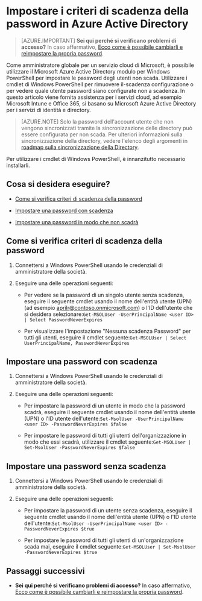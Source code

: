<properties
    pageTitle="Impostare criteri di scadenza della password di Azure Active Directory | Microsoft Azure"
    description="Informazioni su come controllare i criteri di scadenza e modificare la scadenza delle password utente singolarmente o in blocco per le password di Azure Active directory"
    services="active-directory"
    documentationCenter=""
    authors="curtand"
    manager="femila"
    editor=""/>

<tags
    ms.service="active-directory"
    ms.workload="identity"
    ms.tgt_pltfrm="na"
    ms.devlang="na"
    ms.topic="article"
    ms.date="10/04/2016"
    ms.author="curtand"/>


# <a name="set-password-expiration-policies-in-azure-active-directory"></a>Impostare i criteri di scadenza della password in Azure Active Directory

> [AZURE.IMPORTANT] **Sei qui perché si verificano problemi di accesso?** In caso affermativo, [Ecco come è possibile cambiarli e reimpostare la propria password](active-directory-passwords-update-your-own-password.md).

Come amministratore globale per un servizio cloud di Microsoft, è possibile utilizzare il Microsoft Azure Active Directory modulo per Windows PowerShell per impostare le password degli utenti non scada. Utilizzare i cmdlet di Windows PowerShell per rimuovere il-scadenza configurazione o per vedere quale utente password siano configurate non a scadenza. In questo articolo viene fornita assistenza per i servizi cloud, ad esempio Microsoft Intune e Office 365, si basano su Microsoft Azure Active Directory per i servizi di identità e directory.

  > [AZURE.NOTE] Solo la password dell'account utente che non vengono sincronizzati tramite la sincronizzazione delle directory può essere configurata per non scada. Per ulteriori informazioni sulla sincronizzazione della directory, vedere l'elenco degli argomenti in [roadmap sulla sincronizzazione della Directory](https://msdn.microsoft.com/library/azure/hh967642.aspx).

Per utilizzare i cmdlet di Windows PowerShell, è innanzitutto necessario installarli.

## <a name="what-do-you-want-to-do"></a>Cosa si desidera eseguire?

- [Come si verifica criteri di scadenza della password](#how-to-check-expiration-policy-for-a-password)

- [Impostare una password con scadenza](#set-a-password-to-expire)

- [Impostare una password in modo che non scadrà](#set-a-password-to-never-expire)

## <a name="how-to-check-expiration-policy-for-a-password"></a>Come si verifica criteri di scadenza della password

1.  Connettersi a Windows PowerShell usando le credenziali di amministratore della società.

2.  Eseguire una delle operazioni seguenti:

    - Per vedere se la password di un singolo utente senza scadenza, eseguire il seguente cmdlet usando il nome dell'entità utente (UPN) (ad esempio aprilr@contoso.onmicrosoft.com) o l'ID dell'utente che si desidera selezionare:`Get-MSOLUser -UserPrincipalName <user ID> | Select PasswordNeverExpires`

    - Per visualizzare l'impostazione "Nessuna scadenza Password" per tutti gli utenti, eseguire il cmdlet seguente:`Get-MSOLUser | Select UserPrincipalName, PasswordNeverExpires`

## <a name="set-a-password-to-expire"></a>Impostare una password con scadenza

1.  Connettersi a Windows PowerShell usando le credenziali di amministratore della società.

2.  Eseguire una delle operazioni seguenti:

    - Per impostare la password di un utente in modo che la password scadrà, eseguire il seguente cmdlet usando il nome dell'entità utente (UPN) o l'ID utente dell'utente:`Set-MsolUser -UserPrincipalName <user ID> -PasswordNeverExpires $false`

    - Per impostare le password di tutti gli utenti dell'organizzazione in modo che essi scadrà, utilizzare il cmdlet seguente:`Get-MSOLUser | Set-MsolUser -PasswordNeverExpires $false`

## <a name="set-a-password-to-never-expire"></a>Impostare una password senza scadenza

1. Connettersi a Windows PowerShell usando le credenziali di amministratore della società.

2.  Eseguire una delle operazioni seguenti:

    - Per impostare la password di un utente senza scadenza, eseguire il seguente cmdlet usando il nome dell'entità utente (UPN) o l'ID utente dell'utente:`Set-MsolUser -UserPrincipalName <user ID> -PasswordNeverExpires $true`

    - Per impostare le password di tutti gli utenti di un'organizzazione scada mai, eseguire il cmdlet seguente:`Get-MSOLUser | Set-MsolUser -PasswordNeverExpires $true`

## <a name="next-steps"></a>Passaggi successivi

* **Sei qui perché si verificano problemi di accesso?** In caso affermativo, [Ecco come è possibile cambiarli e reimpostare la propria password](active-directory-passwords-update-your-own-password.md).

